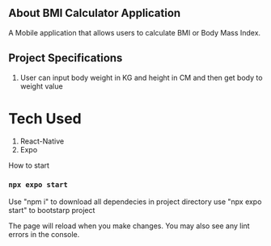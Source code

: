 ## About BMI Calculator Application

A Mobile application that allows users to calculate BMI or Body Mass Index.

## Project Specifications

1. User can input body weight in KG and height in CM and then get body to weight value

# Tech Used

1. React-Native
2. Expo

How to start

### `npx expo start`

Use "npm i" to download all dependecies in project directory
use "npx expo start" to bootstarp project

The page will reload when you make changes.
You may also see any lint errors in the console.
